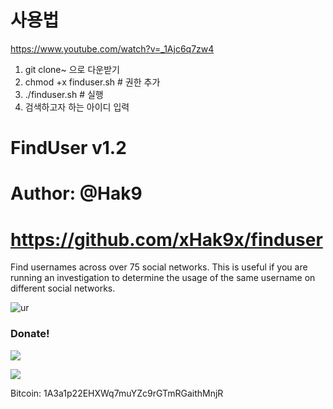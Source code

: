 # 사용법
https://www.youtube.com/watch?v=_1Ajc6q7zw4

1) git clone~ 으로 다운받기
2) chmod +x finduser.sh  # 권한 추가
3) ./finduser.sh  # 실행
4) 검색하고자 하는 아이디 입력





# FindUser v1.2
# Author: @Hak9
# https://github.com/xHak9x/finduser

Find usernames across over 75 social networks.
This is useful if you are running an investigation to determine the usage of the same username on different social networks.

![ur](https://image.ibb.co/kk5OHe/finduser.png)

### Donate! 
![](https://image.ibb.co/i4ES3U/bc.png)

   ![](https://image.ibb.co/iniWV9/electrum_3_2_2_2018_08_30_21_49_44.png)

Bitcoin: 1A3a1p22EHXWq7muYZc9rGTmRGaithMnjR

